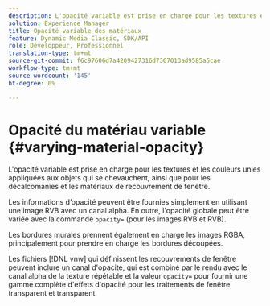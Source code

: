 ```yaml
---
description: L'opacité variable est prise en charge pour les textures et les couleurs unies appliquées aux objets qui se chevauchent, ainsi que pour les décalcomanies et les matériaux de recouvrement de fenêtre.
solution: Experience Manager
title: Opacité variable des matériaux
feature: Dynamic Media Classic, SDK/API
role: Développeur, Professionnel
translation-type: tm+mt
source-git-commit: f6c97606d7a4209427316d7367013ad9585a5cae
workflow-type: tm+mt
source-wordcount: '145'
ht-degree: 0%

---
```



# Opacité du matériau variable {#varying-material-opacity}

L&#39;opacité variable est prise en charge pour les textures et les couleurs unies appliquées aux objets qui se chevauchent, ainsi que pour les décalcomanies et les matériaux de recouvrement de fenêtre.

Les informations d’opacité peuvent être fournies simplement en utilisant une image RVB avec un canal alpha. En outre, l&#39;opacité globale peut être variée avec la commande `opacity=` (pour les images RVB et RVB).

Les bordures murales prennent également en charge les images RGBA, principalement pour prendre en charge les bordures découpées.

Les fichiers [!DNL vnw] qui définissent les recouvrements de fenêtre peuvent inclure un canal d&#39;opacité, qui est combiné par le rendu avec le canal alpha de la texture répétable et la valeur `opacity=` pour fournir une gamme complète d&#39;effets d&#39;opacité pour les traitements de fenêtre transparent et transparent.
